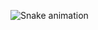 ![Snake animation](https://github.com/Matheuskoller/Matheuskoller.git/blob/output/github-contribution-grid-snake.svg) 
  
